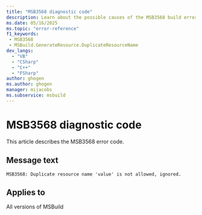 ```yaml
---
title: "MSB3568 diagnostic code"
description: Learn about the possible causes of the MSB3568 build error, and get troubleshooting tips.
ms.date: 05/16/2025
ms.topic: "error-reference"
f1_keywords:
 - MSB3568
 - MSBuild.GenerateResource.DuplicateResourceName
dev_langs:
  - "VB"
  - "CSharp"
  - "C++"
  - "FSharp"
author: ghogen
ms.author: ghogen
manager: mijacobs
ms.subservice: msbuild
---
```


# MSB3568 diagnostic code

<!-- :::ErrorDefinitionDescription::: -->
<!-- :::editable-content name="introDescription"::: -->
This article describes the MSB3568 error code.
<!-- :::editable-content-end::: -->

## Message text

<!-- :::editable-content name="messageText"::: -->
`MSB3568: Duplicate resource name 'value' is not allowed, ignored.`
<!-- :::editable-content-end::: -->
<!-- MSB3568: Duplicate resource name "{0}" is not allowed, ignored. -->

<!-- :::editable-content name="postOutputDescription"::: -->
<!--
{StrBegin="MSB3568: "}
-->
<!-- :::editable-content-end::: -->
<!-- :::ErrorDefinitionDescription-end::: -->

## Applies to

All versions of MSBuild
